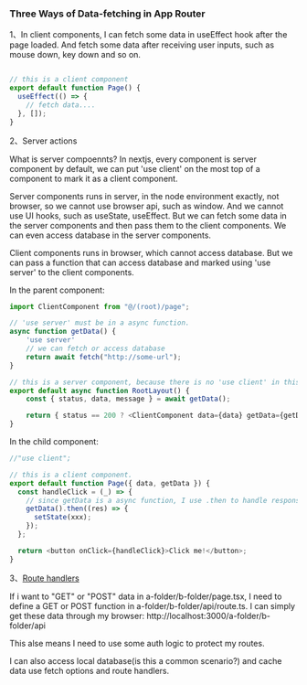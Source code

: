 ### Three Ways of Data-fetching in App Router

1、In client components, I can fetch some data in useEffect hook after the page loaded. And fetch some data after receiving user inputs, such as mouse down, key down and so on.

```ts

// this is a client component
export default function Page() {
  useEffect(() => {
    // fetch data....
  }, []);
}
```

2、Server actions

What is server compoennts? In nextjs, every component is server component by default, we can put 'use client' on the most top of a component to mark it as a client component.

Server components runs in server, in the node environment exactly, not browser, so we cannot use browser api, such as window. And we cannot use UI hooks, such as useState, useEffect. But we can fetch some data in the server components and then pass them to the client components. We can even access database in the server components.

Client components runs in browser, which cannot access database. But we can pass a function that can access database and marked using 'use server' to the client components.

In the parent component:

```ts
import ClientComponent from "@/(root)/page";

// 'use server' must be in a async function.
async function getData() {
    'use server'
    // we can fetch or access database
    return await fetch("http://some-url");
}

// this is a server component, because there is no 'use client' in this file.
export default async function RootLayout() {
    const { status, data, message } = await getData();

    return { status == 200 ? <ClientComponent data={data} getData={getData} /> : message };
}

```

In the child component:

```ts
//"use client";

// this is a client component.
export default function Page({ data, getData }) {
  const handleClick = (_) => {
    // since getData is a async function, I use .then to handle response.
    getData().then((res) => {
      setState(xxx);
    });
  };

  return <button onClick={handleClick}>Click me!</button>;
}
```

3、[Route handlers](https://nextjs.org/docs/app/building-your-application/routing/route-handlers)

If i want to "GET" or "POST" data in a-folder/b-folder/page.tsx, I need to define a GET or POST function in a-folder/b-folder/api/route.ts. I can simply get these data through my browser: http://localhost:3000/a-folder/b-folder/api

This alse means I need to use some auth logic to protect my routes.

I can also access local database(is this a common scenario?) and cache data use fetch options and route handlers.
